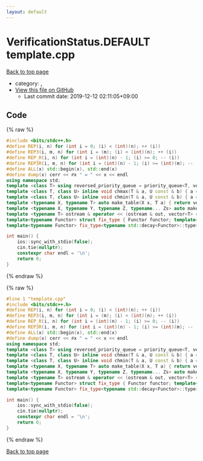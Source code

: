 ```yaml
---
layout: default
---
```


<!-- mathjax config similar to math.stackexchange -->
<script type="text/javascript" async
  src="https://cdnjs.cloudflare.com/ajax/libs/mathjax/2.7.5/MathJax.js?config=TeX-MML-AM_CHTML">
</script>
<script type="text/x-mathjax-config">
  MathJax.Hub.Config({
    TeX: { equationNumbers: { autoNumber: "AMS" }},
    tex2jax: {
      inlineMath: [ ['$','$'] ],
      processEscapes: true
    },
    "HTML-CSS": { matchFontHeight: false },
    displayAlign: "left",
    displayIndent: "2em"
  });
</script>

<script type="text/javascript" src="https://cdnjs.cloudflare.com/ajax/libs/jquery/3.4.1/jquery.min.js"></script>
<script src="https://cdn.jsdelivr.net/npm/jquery-balloon-js@1.1.2/jquery.balloon.min.js" integrity="sha256-ZEYs9VrgAeNuPvs15E39OsyOJaIkXEEt10fzxJ20+2I=" crossorigin="anonymous"></script>
<script type="text/javascript" src="../assets/js/copy-button.js"></script>
<link rel="stylesheet" href="../assets/css/copy-button.css" />


# VerificationStatus.DEFAULT template.cpp

<a href="../index.html">Back to top page</a>

* category: <a href="../index.html#5058f1af8388633f609cadb75a75dc9d">.</a>
* <a href="{{ site.github.repository_url }}/blob/master/template.cpp">View this file on GitHub</a>
    - Last commit date: 2019-12-12 02:11:05+09:00




## Code

<a id="unbundled"></a>
{% raw %}
```cpp
#include <bits/stdc++.h>
#define REP(i, n) for (int i = 0; (i) < (int)(n); ++ (i))
#define REP3(i, m, n) for (int i = (m); (i) < (int)(n); ++ (i))
#define REP_R(i, n) for (int i = (int)(n) - 1; (i) >= 0; -- (i))
#define REP3R(i, m, n) for (int i = (int)(n) - 1; (i) >= (int)(m); -- (i))
#define ALL(x) std::begin(x), std::end(x)
#define dump(x) cerr << #x " = " << x << endl
using namespace std;
template <class T> using reversed_priority_queue = priority_queue<T, vector<T>, greater<T> >;
template <class T, class U> inline void chmax(T & a, U const & b) { a = max<T>(a, b); }
template <class T, class U> inline void chmin(T & a, U const & b) { a = min<T>(a, b); }
template <typename X, typename T> auto make_table(X x, T a) { return vector<T>(x, a); }
template <typename X, typename Y, typename Z, typename... Zs> auto make_table(X x, Y y, Z z, Zs... zs) { auto cont = make_table(y, z, zs...); return vector<decltype(cont)>(x, cont); }
template <typename T> ostream & operator << (ostream & out, vector<T> const & xs) { REP (i, (int)xs.size() - 1) out << xs[i] << ' '; if (not xs.empty()) out << xs.back(); return out; }
template<typename Functor> struct fix_type { Functor functor; template<typename... Args> decltype(auto) operator() (Args && ... args) const & { return functor(functor, std::forward<Args>(args)...); } };
template<typename Functor> fix_type<typename std::decay<Functor>::type> fix(Functor && functor) { return { std::forward<Functor>(functor) }; }

int main() {
    ios::sync_with_stdio(false);
    cin.tie(nullptr);
    constexpr char endl = '\n';
    return 0;
}

```
{% endraw %}

<a id="bundled"></a>
{% raw %}
```cpp
#line 1 "template.cpp"
#include <bits/stdc++.h>
#define REP(i, n) for (int i = 0; (i) < (int)(n); ++ (i))
#define REP3(i, m, n) for (int i = (m); (i) < (int)(n); ++ (i))
#define REP_R(i, n) for (int i = (int)(n) - 1; (i) >= 0; -- (i))
#define REP3R(i, m, n) for (int i = (int)(n) - 1; (i) >= (int)(m); -- (i))
#define ALL(x) std::begin(x), std::end(x)
#define dump(x) cerr << #x " = " << x << endl
using namespace std;
template <class T> using reversed_priority_queue = priority_queue<T, vector<T>, greater<T> >;
template <class T, class U> inline void chmax(T & a, U const & b) { a = max<T>(a, b); }
template <class T, class U> inline void chmin(T & a, U const & b) { a = min<T>(a, b); }
template <typename X, typename T> auto make_table(X x, T a) { return vector<T>(x, a); }
template <typename X, typename Y, typename Z, typename... Zs> auto make_table(X x, Y y, Z z, Zs... zs) { auto cont = make_table(y, z, zs...); return vector<decltype(cont)>(x, cont); }
template <typename T> ostream & operator << (ostream & out, vector<T> const & xs) { REP (i, (int)xs.size() - 1) out << xs[i] << ' '; if (not xs.empty()) out << xs.back(); return out; }
template<typename Functor> struct fix_type { Functor functor; template<typename... Args> decltype(auto) operator() (Args && ... args) const & { return functor(functor, std::forward<Args>(args)...); } };
template<typename Functor> fix_type<typename std::decay<Functor>::type> fix(Functor && functor) { return { std::forward<Functor>(functor) }; }

int main() {
    ios::sync_with_stdio(false);
    cin.tie(nullptr);
    constexpr char endl = '\n';
    return 0;
}

```
{% endraw %}

<a href="../index.html">Back to top page</a>

